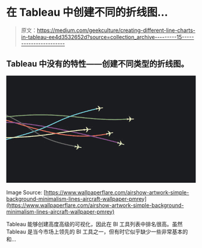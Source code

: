 # 在 Tableau 中创建不同的折线图…

> 原文：<https://medium.com/geekculture/creating-different-line-charts-in-tableau-ee4d3532652d?source=collection_archive---------15----------------------->

## Tableau 中没有的特性——创建不同类型的折线图。

![](img/2cf5594b76c81b2562258a2fb9587442.png)

Image Source: [https://www.wallpaperflare.com/airshow-artwork-simple-background-minimalism-lines-aircraft-wallpaper-pmrey](https://www.wallpaperflare.com/airshow-artwork-simple-background-minimalism-lines-aircraft-wallpaper-pmrey)

Tableau 能够创建高度高级的可视化，因此在 BI 工具列表中排名很高。虽然 Tableau 是当今市场上领先的 BI 工具之一，但有时它似乎缺少一些非常基本的和…